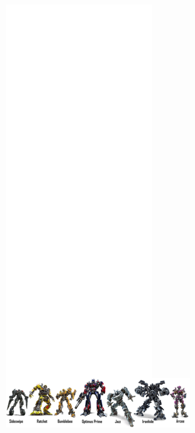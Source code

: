 <img alt="🦑" align="left" width="400px" src="https://github.com/waynesg/waynesg/blob/main/metrics.svg">
<img alt="🦑" align="left" width="400px" src="https://github.com/waynesg/waynesg/blob/main/metrics.additional.svg">


<img alt="🦑" align="center" width="800px" src="https://github.com/waynesg/waynesg/blob/main/Transformers-Autobots-PNG-Picture.png">
